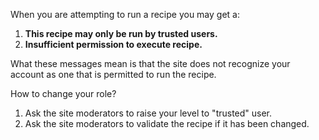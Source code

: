 
When you are attempting to run a recipe you may get a:

1. **This recipe may only be run by trusted users.**
2. **Insufficient permission to execute recipe.**

What these messages mean is that the site does not recognize your account as one that is permitted to run the recipe.

How to change your role?

1. Ask the site moderators to raise your level to "trusted" user.
2. Ask the site moderators to validate the recipe if it has been changed.
